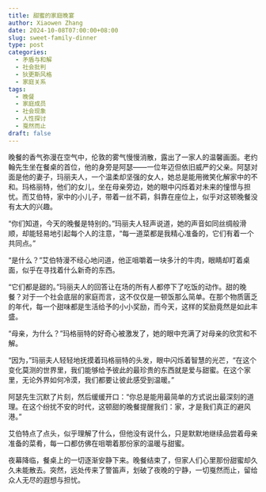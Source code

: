 ```yaml
---
title: 甜蜜的家庭晚宴
author: Xiaowen Zhang
date: 2024-10-08T07:00:00+08:00
slug: sweet-family-dinner
type: post
categories:
  - 矛盾与和解
  - 社会批判
  - 狄更斯风格
  - 家庭关系
tags:
  - 晚餐
  - 家庭成员
  - 社会现象
  - 人性探讨
  - 戛然而止
draft: false
---
```


晚餐的香气弥漫在空气中，伦敦的雾气慢慢消散，露出了一家人的温馨画面。老约翰先生坐在餐桌的首位，他的身旁是阿瑟——一位年迈但依旧威严的父亲。阿瑟对面是他的妻子，玛丽夫人，一个温柔却坚强的女人，她总是能用微笑化解家中的不和。玛格丽特，他们的女儿，坐在母亲旁边，她的眼中闪烁着对未来的憧憬与担忧。而艾伯特，家中的小儿子，带着一丝不羁，斜靠在座位上，似乎对这顿晚餐没有太大的兴趣。

“你们知道，今天的晚餐是特别的。”玛丽夫人轻声说道，她的声音如同丝绸般滑顺，却能轻易地引起每个人的注意，“每一道菜都是我精心准备的，它们有着一个共同点。”

“是什么？”艾伯特漫不经心地问道，他正咀嚼着一块多汁的牛肉，眼睛却盯着桌面，似乎在寻找着什么新奇的东西。

“它们都是甜的。”玛丽夫人的回答让在场的所有人都停下了吃饭的动作。甜的晚餐？对于一个社会底层的家庭而言，这不仅仅是一顿饭那么简单。在那个物质匮乏的年代，每一个甜味都是生活给予的小小奖励，而今天，这样的奖励竟然是如此丰盛。

“母亲，为什么？”玛格丽特的好奇心被激发了，她的眼中充满了对母亲的欣赏和不解。

“因为，”玛丽夫人轻轻地抚摸着玛格丽特的头发，眼中闪烁着智慧的光芒，“在这个变化莫测的世界里，我们能够给予彼此的最珍贵的东西就是爱与甜蜜。在这个家里，无论外界如何冷漠，我们都要让彼此感受到温暖。”

阿瑟先生沉默了片刻，然后缓缓开口：“你总是能用最简单的方式说出最深刻的道理。在这个纷扰不安的时代，这顿甜的晚餐提醒我们：家，才是我们真正的避风港。”

艾伯特点了点头，似乎理解了什么，但他没有说什么，只是默默地继续品尝着母亲准备的菜肴，每一口都仿佛在咀嚼着那份家的温暖与甜蜜。

夜幕降临，餐桌上的一切逐渐安静下来。晚餐结束了，但家人们心里那份甜蜜却久久未能散去。突然，远处传来了警笛声，划破了夜晚的宁静，一切戛然而止，留给众人无尽的遐想与担忧。